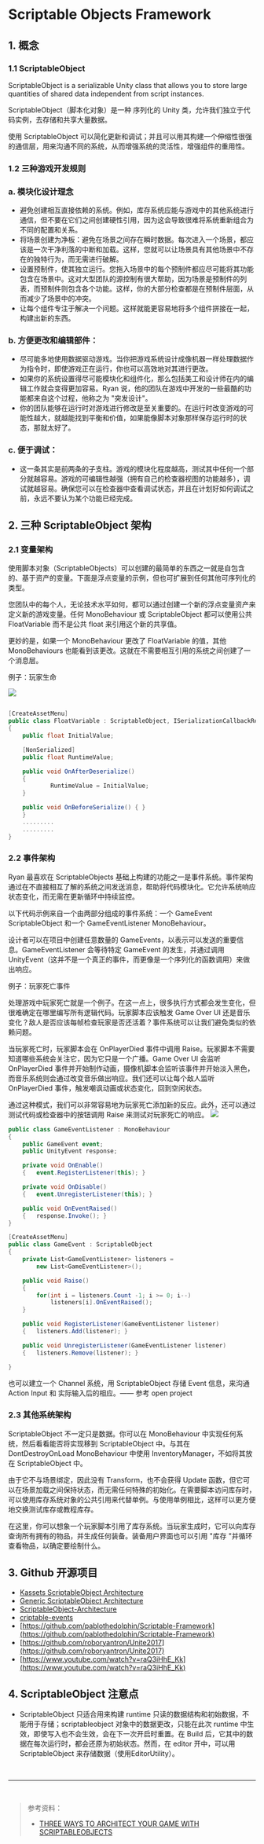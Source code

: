 # Scriptable Objects Framework

## 1. 概念

### 1.1 ScriptableObject

ScriptableObject is a serializable Unity class that allows you to store large quantities of shared data independent from script instances. 

ScriptableObject（脚本化对象）是一种 序列化的 Unity 类，允许我们独立于代码实例，去存储和共享大量数据。 

使用 ScriptableObject 可以简化更新和调试；并且可以用其构建一个伸缩性很强的通信层，用来沟通不同的系统，从而增强系统的灵活性，增强组件的重用性。

### 1.2 三种游戏开发规则

### a. 模块化设计理念

* 避免创建相互直接依赖的系统。例如，库存系统应能与游戏中的其他系统进行通信，但不要在它们之间创建硬性引用，因为这会导致很难将系统重新组合为不同的配置和关系。
* 将场景创建为净板：避免在场景之间存在瞬时数据。每次进入一个场景，都应该是一次干净利落的中断和加载。这样，您就可以让场景具有其他场景中不存在的独特行为，而无需进行破解。
* 设置预制件，使其独立运行。您拖入场景中的每个预制件都应尽可能将其功能包含在场景中。这对大型团队的源控制有很大帮助，因为场景是预制件的列表，而预制件则包含各个功能。这样，你的大部分检查都是在预制件层面，从而减少了场景中的冲突。
* 让每个组件专注于解决一个问题。这样就能更容易地将多个组件拼接在一起，构建出新的东西。

### b. 方便更改和编辑部件：

* 尽可能多地使用数据驱动游戏。当你把游戏系统设计成像机器一样处理数据作为指令时，即使游戏正在运行，你也可以高效地对其进行更改。
* 如果你的系统设置得尽可能模块化和组件化，那么包括美工和设计师在内的编辑工作就会变得更加容易。Ryan 说，他的团队在游戏中开发的一些最酷的功能都来自这个过程，他称之为 "突发设计"。
* 你的团队能够在运行时对游戏进行修改是至关重要的。在运行时改变游戏的可能性越大，就越能找到平衡和价值，如果能像脚本对象那样保存运行时的状态，那就太好了。

### c. 便于调试：

* 这一条其实是前两条的子支柱。游戏的模块化程度越高，测试其中任何一个部分就越容易。游戏的可编辑性越强（拥有自己的检查器视图的功能越多），调试就越容易。确保您可以在检查器中查看调试状态，并且在计划好如何调试之前，永远不要认为某个功能已经完成。

## 2. 三种 ScriptableObject 架构

### 2.1 变量架构

使用脚本对象（ScriptableObjects）可以创建的最简单的东西之一就是自包含的、基于资产的变量。下面是浮点变量的示例，但也可扩展到任何其他可序列化的类型。

您团队中的每个人，无论技术水平如何，都可以通过创建一个新的浮点变量资产来定义新的游戏变量。任何 MonoBehaviour 或 ScriptableObject 都可以使用公共 FloatVariable 而不是公共 float 来引用这个新的共享值。

更妙的是，如果一个 MonoBehaviour 更改了 FloatVariable 的值，其他 MonoBehaviours 也能看到该更改。这就在不需要相互引用的系统之间创建了一个消息层。

例子：玩家生命

![](../../../imgs/unity-scriptable-object-players-health-points.jpg)

``` C#

[CreateAssetMenu]
public class FloatVariable : ScriptableObject, ISerializationCallbackReceiver
{
	public float InitialValue;

	[NonSerialized]
	public float RuntimeValue;

    public void OnAfterDeserialize()
    {
            RuntimeValue = InitialValue;
    }

    public void OnBeforeSerialize() { }
    }
    .........
    .........
}

```

### 2.2 事件架构

Ryan 最喜欢在 ScriptableObjects 基础上构建的功能之一是事件系统。事件架构通过在不直接相互了解的系统之间发送消息，帮助将代码模块化。它允许系统响应状态变化，而无需在更新循环中持续监控。

以下代码示例来自一个由两部分组成的事件系统：一个 GameEvent ScriptableObject 和一个 GameEventListener MonoBehaviour。

设计者可以在项目中创建任意数量的 GameEvents，以表示可以发送的重要信息。GameEventListener 会等待特定 GameEvent 的发生，并通过调用 UnityEvent（这并不是一个真正的事件，而更像是一个序列化的函数调用）来做出响应。

例子：玩家死亡事件

处理游戏中玩家死亡就是一个例子。在这一点上，很多执行方式都会发生变化，但很难确定在哪里编写所有逻辑代码。玩家脚本应该触发 Game Over UI 还是音乐变化？敌人是否应该每帧检查玩家是否还活着？事件系统可以让我们避免类似的依赖问题。

当玩家死亡时，玩家脚本会在 OnPlayerDied 事件中调用 Raise。玩家脚本不需要知道哪些系统会关注它，因为它只是一个广播。Game Over UI 会监听 OnPlayerDied 事件并开始制作动画，摄像机脚本会监听该事件并开始淡入黑色，而音乐系统则会通过改变音乐做出响应。我们还可以让每个敌人监听 OnPlayerDied 事件，触发嘲讽动画或状态变化，回到空闲状态。

通过这种模式，我们可以非常容易地为玩家死亡添加新的反应。此外，还可以通过测试代码或检查器中的按钮调用 Raise 来测试对玩家死亡的响应。
![](../../../imgs/unity-scriptable-object-handling-player-death_0.jpg)

``` C#
public class GameEventListener : MonoBehaviour
{
    public GameEvent event;
    public UnityEvent response;

    private void OnEnable()
    {   event.RegisterListener(this); }

    private void OnDisable()
    {   event.UnregisterListener(this); }

    public void OnEventRaised()
    {   response.Invoke(); }
}

[CreateAssetMenu]
public class GameEvent : ScriptableObject
{
	private List<GameEventListener> listeners = 
		new List<GameEventListener>();

    public void Raise()
    {
        for(int i = listeners.Count -1; i >= 0; i--)
            listeners[i].OnEventRaised();
    }

    public void RegisterListener(GameEventListener listener)
    {   listeners.Add(listener); }

    public void UnregisterListener(GameEventListener listener)
    {   listeners.Remove(listener); }

}

```

也可以建立一个 Channel 系统，用 ScriptableObject 存储 Event 信息，来沟通 Action Input 和 实际输入后的相应。—— 参考 open project  

### 2.3 其他系统架构

ScriptableObject 不一定只是数据。你可以在 MonoBehaviour 中实现任何系统，然后看看能否将实现移到 ScriptableObject 中。与其在 DontDestroyOnLoad MonoBehaviour 中使用 InventoryManager，不如将其放在 ScriptableObject 中。

由于它不与场景绑定，因此没有 Transform，也不会获得 Update 函数，但它可以在场景加载之间保持状态，而无需任何特殊的初始化。在需要脚本访问库存时，可以使用库存系统对象的公共引用来代替单例。与使用单例相比，这样可以更方便地交换测试库存或教程库存。

在这里，你可以想象一个玩家脚本引用了库存系统。当玩家生成时，它可以向库存查询所有拥有的物品，并生成任何装备。装备用户界面也可以引用 "库存 "并循环查看物品，以确定要绘制什么。

## 3. Github 开源项目

* [Kassets ScriptableObject Architecture](https://github.com/kadinche/Kassets)
* [Generic ScriptableObject Architecture](https://github.com/SolidAlloy/GenericScriptableArchitecture)
* [ScriptableObject-Architecture](https://github.com/DanielEverland/ScriptableObject-Architecture)
* [criptable-events](https://github.com/chark/scriptable-events)
* [https://github.com/pablothedolphin/Scriptable-Framework](https://github.com/pablothedolphin/Scriptable-Framework)
* [https://github.com/roboryantron/Unite2017](https://github.com/roboryantron/Unite2017)
* [https://www.youtube.com/watch?v=raQ3iHhE_Kk](https://www.youtube.com/watch?v=raQ3iHhE_Kk)


## 4. ScriptableObject 注意点

* ScriptableObject 只适合用来构建 runtime 只读的数据结构和初始数据，不能用于存储；scriptableobject 对象中的数据更改，只能在此次 runtime 中生效，即使写入也不会生效，会在下一次开启时重置。在 Build 后，它其中的数据在每次运行时，都会还原为初始状态。然而，在 editor 开中，可以用 ScriptableObject 来存储数据（使用EditorUtility）。


<br>
<hr>
<br>

> 参考资料：
>
> * [THREE WAYS TO ARCHITECT YOUR GAME WITH SCRIPTABLEOBJECTS](https://unity.com/how-to/architect-game-code-scriptable-objects)